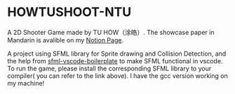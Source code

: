 # HOWTUSHOOT-NTU
A 2D Shooter Game made by TU HOW（涂皓）.
The showcase paper in Mandarin is avalible on my [Notion Page](http://bit.ly/howtureport).

A project using SFML library for Sprite drawing and Collision Detection, and the help from [sfml-vscode-boilerplate](https://github.com/andrew-r-king/sfml-vscode-boilerplate ) to make SFML functional in vscode.
To run the game, please install the corresponding SFML library to your compiler( you can refer to the link above). I have the gcc version working on my machine!
